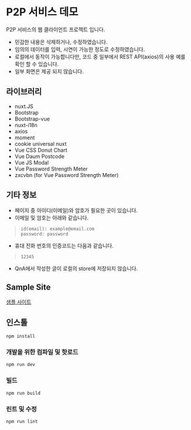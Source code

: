 # P2P 서비스 데모

P2P 서비스의 웹 클라이언트 프로젝트 입니다.

* 민감한 내용은 삭제하거나, 수정하였습니다.
* 임의의 데이터를 입력, 시연이 가능한 정도로 수정하였습니다.
* 로컬에서 동작이 가능합니다만, 코드 중 일부에서 REST API(axios)의 사용 예를 확인 할 수 있습니다.
* 일부 화면은 제공 되지 않습니다.

## 라이브러리

* nuxt.JS
* Bootstrap
* Bootstrap-vue
* nuxt-i18n
* axios
* moment
* cookie universal nuxt
* Vue CSS Donut Chart
* Vue Daum Postcode
* Vue JS Modal
* Vue Password Strength Meter
* zxcvbn (for Vue Password Strength Meter)

## 기타 정보

* 페이지 중 아이디(이메일)와 암호가 필요한 곳이 있습니다.
* 이메일 및 암호는 아래와 같습니다.

> ```
> id(email): example@email.com
> password: password
> ```

* 휴대 전화 번호의 인증코드는 다음과 같습니다.

> ```
> 12345
> ```

* QnA에서 작성한 글이 로컬의 store에 저장되지 않습니다.

## Sample Site
[샘플 사이트](http://clarkhansample.back4app.io/p2p)

## 인스톨

```
npm install
```


### 개발을 위한 컴파일 및 핫로드

```
npm run dev
```

### 빌드

```
npm run build
```

### 린트 및 수정

```
npm run lint
```
